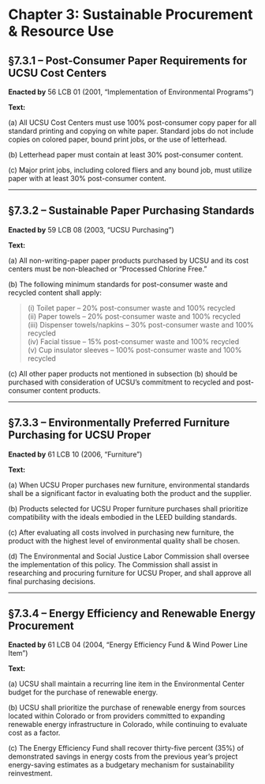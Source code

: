# Chapter 3: Sustainable Procurement & Resource Use

## §7.3.1 – Post-Consumer Paper Requirements for UCSU Cost Centers

**Enacted by** 56 LCB 01 (2001, “Implementation of Environmental Programs”)

**Text:**

(a) All UCSU Cost Centers must use 100% post-consumer copy paper for all standard printing and copying on white paper. Standard jobs do not include copies on colored paper, bound print jobs, or the use of letterhead.

(b) Letterhead paper must contain at least 30% post-consumer content.

(c) Major print jobs, including colored fliers and any bound job, must utilize paper with at least 30% post-consumer content.

---

## §7.3.2 – Sustainable Paper Purchasing Standards

**Enacted by** 59 LCB 08 (2003, “UCSU Purchasing”)

**Text:**

(a) All non-writing-paper paper products purchased by UCSU and its cost centers must be non-bleached or “Processed Chlorine Free.”

(b) The following minimum standards for post-consumer waste and recycled content shall apply:

> (i) Toilet paper – 20% post-consumer waste and 100% recycled  
> (ii) Paper towels – 20% post-consumer waste and 100% recycled  
> (iii) Dispenser towels/napkins – 30% post-consumer waste and 100% recycled  
> (iv) Facial tissue – 15% post-consumer waste and 100% recycled  
> (v) Cup insulator sleeves – 100% post-consumer waste and 100% recycled

(c) All other paper products not mentioned in subsection (b) should be purchased with consideration of UCSU’s commitment to recycled and post-consumer content products.

---

## §7.3.3 – Environmentally Preferred Furniture Purchasing for UCSU Proper

**Enacted by** 61 LCB 10 (2006, “Furniture”)

**Text:**

(a) When UCSU Proper purchases new furniture, environmental standards shall be a significant factor in evaluating both the product and the supplier.

(b) Products selected for UCSU Proper furniture purchases shall prioritize compatibility with the ideals embodied in the LEED building standards.

(c) After evaluating all costs involved in purchasing new furniture, the product with the highest level of environmental quality shall be chosen.

(d) The Environmental and Social Justice Labor Commission shall oversee the implementation of this policy. The Commission shall assist in researching and procuring furniture for UCSU Proper, and shall approve all final purchasing decisions.

---

## §7.3.4 – Energy Efficiency and Renewable Energy Procurement

**Enacted by** 61 LCB 04 (2004, “Energy Efficiency Fund & Wind Power Line Item”)

**Text:**

(a) UCSU shall maintain a recurring line item in the Environmental Center budget for the purchase of renewable energy.

(b) UCSU shall prioritize the purchase of renewable energy from sources located within Colorado or from providers committed to expanding renewable energy infrastructure in Colorado, while continuing to evaluate cost as a factor.

(c) The Energy Efficiency Fund shall recover thirty-five percent (35%) of demonstrated savings in energy costs from the previous year’s project energy-saving estimates as a budgetary mechanism for sustainability reinvestment.
